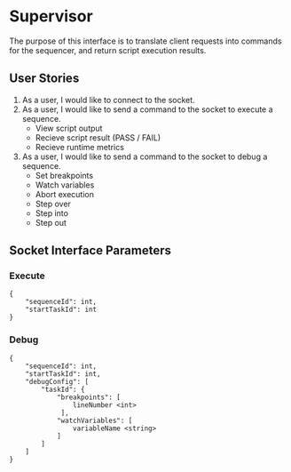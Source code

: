 # Supervisor

The purpose of this interface is to translate client requests into commands for the sequencer, and return script execution results.

## User Stories
1. As a user, I would like to connect to the socket.
2. As a user, I would like to send a command to the socket to execute a sequence.
    - View script output
    - Recieve script result (PASS / FAIL)
    - Recieve runtime metrics
3. As a user, I would like to send a command to the socket to debug a sequence.
    - Set breakpoints
    - Watch variables
    - Abort execution
    - Step over
    - Step into
    - Step out

## Socket Interface Parameters

### Execute
    {
        "sequenceId": int,
        "startTaskId": int
    }

### Debug
    {
        "sequenceId": int,
        "startTaskId": int,
        "debugConfig": [
            "taskId": {
                "breakpoints": [ 
                    lineNumber <int>
                 ],
                "watchVariables": [
                    variableName <string>
                ]
            ]
        ]
    }